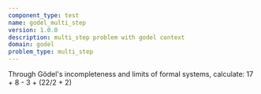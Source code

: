 ```yaml
---
component_type: test
name: godel_multi_step
version: 1.0.0
description: multi_step problem with godel context
domain: godel
problem_type: multi_step
---
```


Through Gödel's incompleteness and limits of formal systems, calculate: 17 + 8 - 3 + (22/2 + 2)
